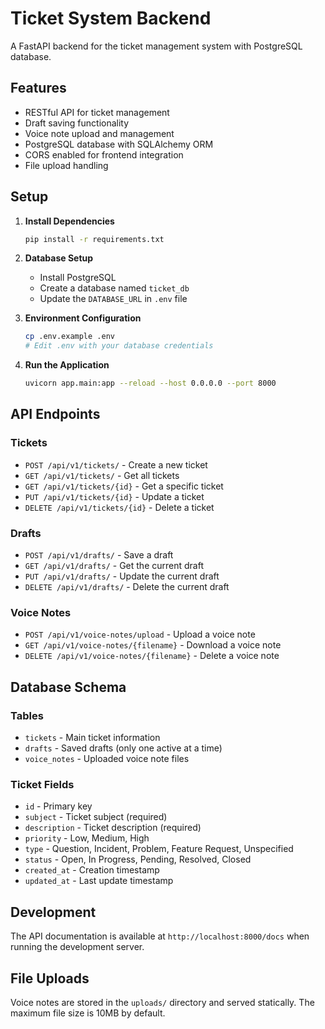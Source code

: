 # Ticket System Backend

A FastAPI backend for the ticket management system with PostgreSQL database.

## Features

- RESTful API for ticket management
- Draft saving functionality
- Voice note upload and management
- PostgreSQL database with SQLAlchemy ORM
- CORS enabled for frontend integration
- File upload handling

## Setup

1. **Install Dependencies**
   ```bash
   pip install -r requirements.txt
   ```

2. **Database Setup**
   - Install PostgreSQL
   - Create a database named `ticket_db`
   - Update the `DATABASE_URL` in `.env` file

3. **Environment Configuration**
   ```bash
   cp .env.example .env
   # Edit .env with your database credentials
   ```

4. **Run the Application**
   ```bash
   uvicorn app.main:app --reload --host 0.0.0.0 --port 8000
   ```

## API Endpoints

### Tickets
- `POST /api/v1/tickets/` - Create a new ticket
- `GET /api/v1/tickets/` - Get all tickets
- `GET /api/v1/tickets/{id}` - Get a specific ticket
- `PUT /api/v1/tickets/{id}` - Update a ticket
- `DELETE /api/v1/tickets/{id}` - Delete a ticket

### Drafts
- `POST /api/v1/drafts/` - Save a draft
- `GET /api/v1/drafts/` - Get the current draft
- `PUT /api/v1/drafts/` - Update the current draft
- `DELETE /api/v1/drafts/` - Delete the current draft

### Voice Notes
- `POST /api/v1/voice-notes/upload` - Upload a voice note
- `GET /api/v1/voice-notes/{filename}` - Download a voice note
- `DELETE /api/v1/voice-notes/{filename}` - Delete a voice note

## Database Schema

### Tables
- `tickets` - Main ticket information
- `drafts` - Saved drafts (only one active at a time)
- `voice_notes` - Uploaded voice note files

### Ticket Fields
- `id` - Primary key
- `subject` - Ticket subject (required)
- `description` - Ticket description (required)
- `priority` - Low, Medium, High
- `type` - Question, Incident, Problem, Feature Request, Unspecified
- `status` - Open, In Progress, Pending, Resolved, Closed
- `created_at` - Creation timestamp
- `updated_at` - Last update timestamp

## Development

The API documentation is available at `http://localhost:8000/docs` when running the development server.

## File Uploads

Voice notes are stored in the `uploads/` directory and served statically. The maximum file size is 10MB by default.